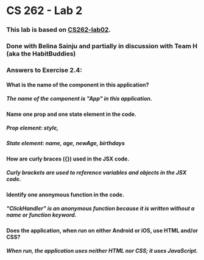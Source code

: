 # CS 262 - Lab 2

### This lab is based on [CS262-lab02](https://cs.calvin.edu/courses/cs/262/kvlinden/02management/lab.html).

### Done with Belina Sainju and partially in discussion with Team H (aka the HabitBuddies)

### Answers to Exercise 2.4:
   #### What is the name of the component in this application?
   ##### The name of the component is "App" in this application.

   #### Name one prop and one state element in the code.
   ##### Prop element: style,  
   ##### State element: name, age, newAge, birthdays

   #### How are curly braces ({}) used in the JSX code.
   ##### Curly brackets are used to reference variables and objects in the JSX code.
   
   #### Identify one anonymous function in the code.
   ##### "ClickHandler" is an anonymous function because it is written without a name or function keyword.

   #### Does the application, when run on either Android or iOS, use HTML and/or CSS?
   ##### When run, the application uses neither HTML nor CSS; it uses JavaScript.

